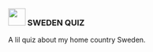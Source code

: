 ### <img src="https://emojipedia-us.s3.amazonaws.com/source/microsoft-teams/337/cat_1f408.png" width="35px" /> SWEDEN QUIZ
A lil quiz about my home country Sweden.
#
